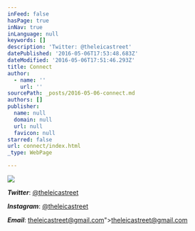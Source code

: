 ```yaml
---
inFeed: false
hasPage: true
inNav: true
inLanguage: null
keywords: []
description: 'Twitter: @theleicastreet'
datePublished: '2016-05-06T17:53:48.683Z'
dateModified: '2016-05-06T17:51:46.293Z'
title: Connect
author:
  - name: ''
    url: ''
sourcePath: _posts/2016-05-06-connect.md
authors: []
publisher:
  name: null
  domain: null
  url: null
  favicon: null
starred: false
url: connect/index.html
_type: WebPage

---
```

![](https://s3-us-west-2.amazonaws.com/the-grid-img/p/a704d7af4651403c91f25d220cb8ed714e24a715.png)

**_Twitter_**: [@theleicastreet][0]

**_Instagram_**: [@theleicastreet][1]

**_Email_**: [theleicastreet@gmail.com][2]"\>theleicastreet@gmail.com

[0]: https://twitter.com/theleicastreet
[1]: https://www.instagram.com/theleicastreet/
[2]: %3Ca%20href=